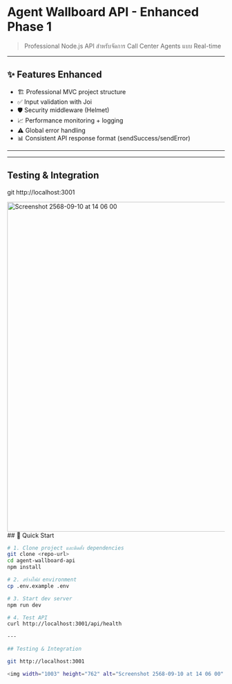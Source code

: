 # Agent Wallboard API - Enhanced Phase 1

> Professional Node.js API สำหรับจัดการ Call Center Agents แบบ Real-time

---

## ✨ Features Enhanced

- 🏗️ Professional MVC project structure  
- ✅ Input validation with Joi
- 🛡️ Security middleware (Helmet)
- 📈 Performance monitoring + logging
- ⚠️ Global error handling
- 📊 Consistent API response format (sendSuccess/sendError)

---
---

## Testing & Integration

git http://localhost:3001

<img width="1003" height="762" alt="Screenshot 2568-09-10 at 14 06 00" src="https://github.com/user-attachments/assets/798b1c05-db43-465c-86b1-34522e4df4e9" />
## 🚀 Quick Start

```bash
# 1. Clone project และติดตั้ง dependencies
git clone <repo-url>
cd agent-wallboard-api
npm install

# 2. สร้างไฟล์ environment
cp .env.example .env

# 3. Start dev server
npm run dev

# 4. Test API
curl http://localhost:3001/api/health

---

## Testing & Integration

git http://localhost:3001

<img width="1003" height="762" alt="Screenshot 2568-09-10 at 14 06 00" src="https://github.com/user-attachments/assets/798b1c05-db43-465c-86b1-34522e4df4e9" />
